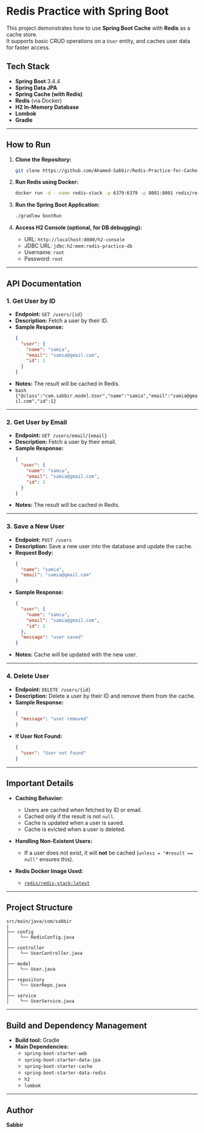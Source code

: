 # Redis Practice with Spring Boot

This project demonstrates how to use **Spring Boot Cache** with **Redis** as a cache store.  
It supports basic CRUD operations on a `User` entity, and caches user data for faster access.

## Tech Stack
- **Spring Boot** 3.4.4
- **Spring Data JPA**
- **Spring Cache (with Redis)**
- **Redis** (via Docker)
- **H2 In-Memory Database**
- **Lombok**
- **Gradle**

---

## How to Run

1. **Clone the Repository:**
   ```bash
   git clone https://github.com/Ahamed-Sabbir/Redis-Practice-for-Cache.git
   ```

2. **Run Redis using Docker:**
   ```bash
   docker run -d --name redis-stack -p 6379:6379 -p 8001:8001 redis/redis-stack:latest
   ```

3. **Run the Spring Boot Application:**
   ```bash
   ./gradlew bootRun
   ```

4. **Access H2 Console (optional, for DB debugging):**
   - URL: `http://localhost:8080/h2-console`
   - JDBC URL: `jdbc:h2:mem:redis-practice-db`
   - Username: `root`
   - Password: `root`

---

## API Documentation

### 1. **Get User by ID**
- **Endpoint:** `GET /users/{id}`
- **Description:** Fetch a user by their ID.
- **Sample Response:**
  ```json
  {
    "user": {
      "name": "samia",
      "email": "samia@gmail.com",
      "id": 1
    }
  }
  ```
- **Notes:** The result will be cached in Redis.
- ```bash {"@class":"com.sabbir.model.User","name":"samia","email":"samia@gmail.com","id":1} ```

---

### 2. **Get User by Email**
- **Endpoint:** `GET /users/email/{email}`
- **Description:** Fetch a user by their email.
- **Sample Response:**
  ```json
  {
    "user": {
      "name": "samia",
      "email": "samia@gmail.com",
      "id": 1
    }
  }
  ```
- **Notes:** The result will be cached in Redis.

---

### 3. **Save a New User**
- **Endpoint:** `POST /users`
- **Description:** Save a new user into the database and update the cache.
- **Request Body:**
  ```json
  {
    "name": "samia",
    "email": "samia@gmail.com"
  }
  ```
- **Sample Response:**
  ```json
  {
    "user": {
      "name": "samia",
      "email": "samia@gmail.com",
      "id": 1
    },
    "message": "user saved"
  }
  ```
- **Notes:** Cache will be updated with the new user.

---

### 4. **Delete User**
- **Endpoint:** `DELETE /users/{id}`
- **Description:** Delete a user by their ID and remove them from the cache.
- **Sample Response:**
  ```json
  {
    "message": "user removed"
  }
  ```
- **If User Not Found:**
  ```json
  {
    "user": "User not found"
  }
  ```

---

## Important Details

- **Caching Behavior:**
  - Users are cached when fetched by ID or email.
  - Cached only if the result is not `null`.
  - Cache is updated when a user is saved.
  - Cache is evicted when a user is deleted.
  
- **Handling Non-Existent Users:**
  - If a user does not exist, it will **not** be cached (`unless = "#result == null"` ensures this).

- **Redis Docker Image Used:**
  - [`redis/redis-stack:latest`](https://hub.docker.com/r/redis/redis-stack)

---

## Project Structure
```
src/main/java/com/sabbir
|
├── config
│    └── RedisConfig.java
│
├── controller
│    └── UserController.java
│
├── model
│    └── User.java
│
├── repository
│    └── UserRepo.java
│
├── service
│    └── UserService.java
```

---

## Build and Dependency Management
- **Build tool:** Gradle
- **Main Dependencies:**
  - `spring-boot-starter-web`
  - `spring-boot-starter-data-jpa`
  - `spring-boot-starter-cache`
  - `spring-boot-starter-data-redis`
  - `h2`
  - `lombok`

---

## Author
**Sabbir**
